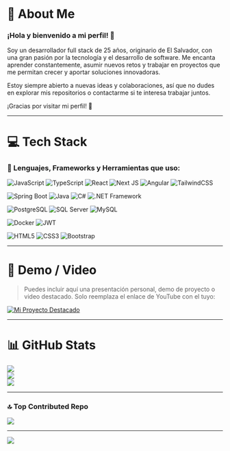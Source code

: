 # 💫 About Me

### ¡Hola y bienvenido a mi perfil! 👋

Soy un desarrollador full stack de 25 años, originario de El Salvador, con una gran pasión por la tecnología y el desarrollo de software. Me encanta aprender constantemente, asumir nuevos retos y trabajar en proyectos que me permitan crecer y aportar soluciones innovadoras.

Estoy siempre abierto a nuevas ideas y colaboraciones, así que no dudes en explorar mis repositorios o contactarme si te interesa trabajar juntos.

¡Gracias por visitar mi perfil! 🚀

---

# 💻 Tech Stack

### 🧠 Lenguajes, Frameworks y Herramientas que uso:

![JavaScript](https://img.shields.io/badge/javascript-%23323330.svg?style=for-the-badge&logo=javascript&logoColor=%23F7DF1E) 
![TypeScript](https://img.shields.io/badge/typescript-%23007ACC.svg?style=for-the-badge&logo=typescript&logoColor=white)
![React](https://img.shields.io/badge/react-%2320232a.svg?style=for-the-badge&logo=react&logoColor=%2361DAFB)
![Next JS](https://img.shields.io/badge/next.js-%23000000.svg?style=for-the-badge&logo=next.js&logoColor=white)
![Angular](https://img.shields.io/badge/angular-%23DD0031.svg?style=for-the-badge&logo=angular&logoColor=white)
![TailwindCSS](https://img.shields.io/badge/tailwindcss-%2338B2AC.svg?style=for-the-badge&logo=tailwind-css&logoColor=white)

![Spring Boot](https://img.shields.io/badge/spring%20boot-%236DB33F.svg?style=for-the-badge&logo=springboot&logoColor=white)
![Java](https://img.shields.io/badge/java-%23ED8B00.svg?style=for-the-badge&logo=openjdk&logoColor=white)
![C#](https://img.shields.io/badge/c%23-%23239120.svg?style=for-the-badge&logo=c-sharp&logoColor=white)
![.NET Framework](https://img.shields.io/badge/.NET_Framework-%23512BD4.svg?style=for-the-badge&logo=.net&logoColor=white)

![PostgreSQL](https://img.shields.io/badge/postgresql-%23316192.svg?style=for-the-badge&logo=postgresql&logoColor=white)
![SQL Server](https://img.shields.io/badge/sql%20server-%23CC2927.svg?style=for-the-badge&logo=microsoftsqlserver&logoColor=white)
![MySQL](https://img.shields.io/badge/mysql-%2300000f.svg?style=for-the-badge&logo=mysql&logoColor=white)

![Docker](https://img.shields.io/badge/docker-%230db7ed.svg?style=for-the-badge&logo=docker&logoColor=white)
![JWT](https://img.shields.io/badge/jwt-black?style=for-the-badge&logo=JSON%20web%20tokens)

![HTML5](https://img.shields.io/badge/html5-%23E34F26.svg?style=for-the-badge&logo=html5&logoColor=white)
![CSS3](https://img.shields.io/badge/css3-%231572B6.svg?style=for-the-badge&logo=css3&logoColor=white)
![Bootstrap](https://img.shields.io/badge/bootstrap-%238511FA.svg?style=for-the-badge&logo=bootstrap&logoColor=white)

---

# 🎥 Demo / Video

> Puedes incluir aquí una presentación personal, demo de proyecto o video destacado. Solo reemplaza el enlace de YouTube con el tuyo:

[![Mi Proyecto Destacado](https://img.youtube.com/vi/tu_video_id/mqdefault.jpg)](https://www.youtube.com/watch?v=O-RILwe75vg)

---

# 📊 GitHub Stats

![](https://github-readme-stats.vercel.app/api?username=CristianAlas&theme=tokyonight&hide_border=false&include_all_commits=true&count_private=true)<br/>
![](https://github-readme-streak-stats.herokuapp.com/?user=CristianAlas&theme=tokyonight&hide_border=false)<br/>
![](https://github-readme-stats.vercel.app/api/top-langs/?username=CristianAlas&theme=tokyonight&hide_border=false&layout=compact)

---

### 🔝 Top Contributed Repo

![](https://github-contributor-stats.vercel.app/api?username=CristianAlas&limit=5&theme=dark&combine_all_yearly_contributions=true)

---

[![](https://visitcount.itsvg.in/api?id=CristianAlas&icon=2&color=6)](https://visitcount.itsvg.in)

<!-- Proudly created with GPRM ( https://gprm.itsvg.in ) -->
